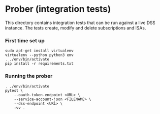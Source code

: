 # Prober (integration tests)

This directory contains integration tests that can be run against a live DSS
instance.  The tests create, modify and delete subscriptions and ISAs.

### First time set up

```shell
sudo apt-get install virtualenv
virtualenv --python python3 env
. ./env/bin/activate
pip install -r requirements.txt
```

### Running the prober

```shell
. ./env/bin/activate
pytest \
    --oauth-token-endpoint <URL> \
    --service-account-json <FILENAME> \
    --dss-endpoint <URL> \
    -vv .
```
